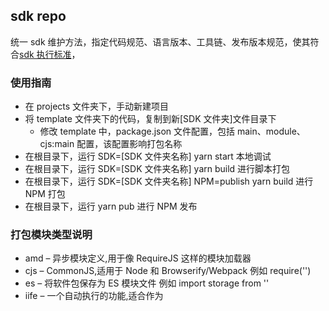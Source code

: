## sdk repo

统一 sdk 维护方法，指定代码规范、语言版本、工具链、发布版本规范，使其符合[sdk 执行标准]()，

### 使用指南

- 在 projects 文件夹下，手动新建项目
- 将 template 文件夹下的代码，复制到新[SDK 文件夹]文件目录下
  - 修改 template 中，package.json 文件配置，包括 main、module、cjs:main 配置，该配置影响打包名称
- 在根目录下，运行 SDK=[SDK 文件夹名称] yarn start 本地调试
- 在根目录下，运行 SDK=[SDK 文件夹名称] yarn build 进行脚本打包
- 在根目录下，运行 SDK=[SDK 文件夹名称] NPM=publish yarn build 进行 NPM 打包
- 在根目录下，运行 yarn pub 进行 NPM 发布

### 打包模块类型说明

- amd – 异步模块定义,用于像 RequireJS 这样的模块加载器
- cjs – CommonJS,适用于 Node 和 Browserify/Webpack 例如 require('')
- es – 将软件包保存为 ES 模块文件 例如 import storage from ''
- iife – 一个自动执行的功能,适合作为<script>标签.（如果要为应用程序创建一个捆绑包,您可能想要使用它,因为它会使文件大小变小.）
- umd – 通用模块定义,以 amd,cjs 和 iife 为一体,umd 是 amd 和 CommonJS 的糅合,umd 先判断是否支持 Node.js 的模块（exports）是否存在,存在则使用 Node.js 模块模式.

### [SDK 文件夹下]package.json 配置

```
"main": "analytics.common.js",
"module": "analytics.cjs.js",
"jsnext:main": "analytics.esm.js",
"cjs:main": "analytics.cjs.js",
"browser": "analytics.min.js",
"browser:source": "analytics.js",
```

main 指定了 npm 默认导入的入口文件，目前格式为 ES 模块打包方式。browser 指定了浏览器打包文件名称，打包格式为 UMD 模块打包方式

### 项目文件夹

- 根目录
  - coverage 测试覆盖率报告
  - dist 打包文件夹
  - projects 项目文件夹
    - template 模版项目
      - deprecated 老版本代码
      - examples 本地调试代码
      - packages sdk 源代码
        - index.js 入口文件
      - install.js 页面加载脚本
      - test 单元测试代码
  - .babelrc es 编译器
  - .commitlintrc.js commit 工具
  - .gitignore git 忽略清单
  - .npmignore npm publish 忽略清单
  - .prettierignore
  - .prettierrc.js
  - rollup.config.js
  - .npmrc 指定了 发布地址，
